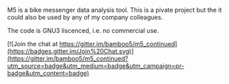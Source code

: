 M5 is a bike messenger data analysis tool.
This is a pivate project but the it could also 
be used by any of my company colleagues. 

The code is GNU3 liscenced, i.e. no commercial use. 



[![Join the chat at https://gitter.im/bamboo5/m5_continued](https://badges.gitter.im/Join%20Chat.svg)](https://gitter.im/bamboo5/m5_continued?utm_source=badge&utm_medium=badge&utm_campaign=pr-badge&utm_content=badge)